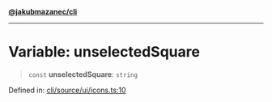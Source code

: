 [**@jakubmazanec/cli**](../../../../README.md)

---

# Variable: unselectedSquare

> `const` **unselectedSquare**: `string`

Defined in:
[cli/source/ui/icons.ts:10](https://github.com/jakubmazanec/tools/blob/5907d31a071e860d7db8b8a00f698d18fe23e18a/packages/cli/source/ui/icons.ts#L10)
